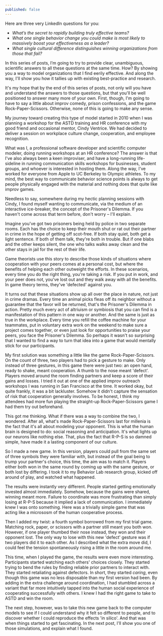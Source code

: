 ```yaml
---
published: false
---
```

Here are three very LinkedIn questions for you:
- _What’s the secret to rapidly building truly effective teams?_
- _What one single behavior change you could make is most likely to massively boost your effectiveness as a leader?_
- _What single cultural difference distinguishes winning organizations from those that fail?_

In this series of posts, I’m going to try to provide clear, unambiguous, scientific answers to all these questions at the same time. How? By showing you a way to model organizations that I find eerily effective. And along the way, I'll show you how it tallies up with existing best-practice and research. 

It's my hope that by the end of this series of posts, not only will you have and understand the answers to those questions, but that you'll be well positioned to answer many more of your own. First, though, I'm going to have to say a little about improv comedy, prison confessions, and the game Rock-Paper-Scissors. Otherwise, none of this is going to make any sense. 

My journey toward creating this type of model started in 2010 when I was planning a workshop for the ASTD training and HR conference with my good friend and occasional mentor, Cindy Ventrice. We had decided to deliver a session on workplace culture change, cooperation, and employee recognition. 

What was I, a professional software developer and scientific computer modeler, doing running workshops at an HR conference? The answer is that I've also always been a keen improviser, and have a long-running life-sideline in running communication skills workshops for businesses, student groups, and whoever is interested in hosting them. Along the way, I've worked for everyone from Apple to UC Berkeley to Olympic athletes. To my mind, the best way to communicate behavior science points is always to get people physically engaged with the material and nothing does that quite like improv games. 

Needless to say, somewhere during my hectic planning sessions with Cindy, I found myself wanting to communicate, via the medium of an interactive ice-breaker, the concept of the Prisoner's Dilemma. If you haven't come across that term before, don't worry – I'll explain. 

Imagine you've got two prisoners being held by police in two separate rooms. Each has the choice to keep their mouth shut or rat out their partner in crime in the hope of getting off scot-free. If both stay quiet, both get a light sentence. If both of them talk, they're both in trouble. But if one blabs and the other keeps silent, the one who talks walks away clean and the other stays in jail for the rest of their life. 

Game theorists use this story to describe those kinds of situations where cooperation with your peers comes at a personal cost, but where the benefits of helping each other outweight the efforts. In these scenarios, every time you do the right thing, you're taking a risk. If you put in work, and your peer does not, you've lost out and they walk away with all the benefits. In game theory terms, they've 'defected' against you.

It turns out that these situations show up all over the place in nature, not just in crime dramas. Every time an animal picks fleas off its neighbor without a guarantee that the favor will be returned, that's the Prisoner's Dilemma in action. Pretty much every act of altriuism or symbiosis that you can find is a manifestation of this pattern in one way or another. And the same is just as true in the workplace. Every time you refill the coffee machine for your teammates, put in voluntary extra work on the weekend to make sure a project comes together, or even just look for opportunities to praise your peers, you face the Prisoner's Dilemma. So perhaps it wasn't so surprising that I wanted to find a way to turn that idea into a game that would mentally stick for our participants.

My first solution was something a little like the game Rock-Paper-Scissors. On the count of three, two players had to pick a gesture to make. Only instead of three gestures, in this game there were just two: an open hand, ready to shake, meant cooperation. A thumb to the nose meant 'defect'. Players moved around the room finding partners and keep a score of their gains and losses. I tried it out at one of the applied improv outreach workshops I was running in San Francisco at the time. It worked okay, but quite frankly, it was a bit lackluster. Somehow it didn't capture the sensation of risk that cooperation generally involves. To be honest, I think my attendees had more fun playing the straight-up Rock-Paper-Scissors game I had them try out beforehand. 

This got me thinking. What if there was a way to combine the two, I wondered. After all, what's made Rock-Paper-Scissors last for millenia is the fact that it's all about modeling your opponent. This is what the human brain is designed to do: social reasoning and anticipation. It's what lights up our neurons like nothing else. That, plus the fact that R-P-S is so damned simple, have made it a lasting component of our culture.

So I made a new game. In this version, players could pull from the same set of three symbols they were familiar with, but instead of the goal being to trump your partner's choice, this time, the aim was to match it. Players either both won in the same round by coming up with the same gesture, or both lost by differing. I took it to my Behavior Lab research group, kicked off around of play, and watched what happened.

The results were instantly very different. People started getting emotionally invested almost immediately. Somehow, because the gains were shared, winning meant more. Failure to coordinate was more frustrating than simply losing at R-P-S because it implied a lack of communication. I immediately knew I was onto something. Here was a trivially simple game that was acting like a micrososm of the human cooperative process.

Then I added my twist: a fourth symbol borrowed from my first trial game. Matching rock, paper, or scissors with a partner still meant you both won. However, if one player thumbed their nose instead, they won and their opponent lost. The only way to lose with this new 'defect' gesture was if two players did it to each other. As I described what the extra move did, I could feel the tension spontaneously rising a little in the room around me.

This time, when I played the game, the results were even more interesting. Participants started watching each others' choices closely. They started trying to bend the rules by finding reliable prior partners to interact with. They started retaliating against defectors. In short, they started _caring_, even though this game was no less disposable than my first version had been. By adding in the extra challenge around coordination, I had stumbled across a variant that far more intuitively tapped into the human social experience of cooperating successfully with others. I knew I had the right game to take to ASTD and win the room. 

The next step, however, was to take this new game back to the computer models to see if I could understand why it felt so different to people, and to discover whether I could reproduce the effects 'in silico'. And that was when things started to get fascinating. In the next post, I'll show you one of those simulations, and explain what I found.
